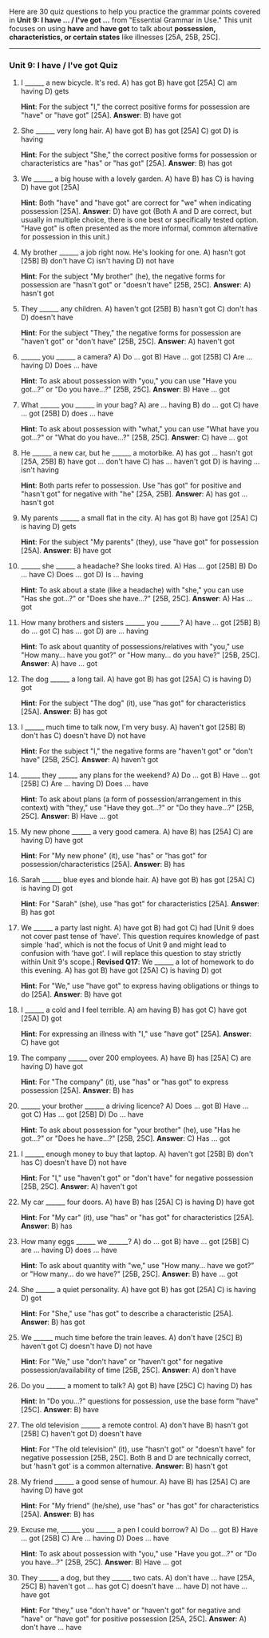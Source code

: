 Here are 30 quiz questions to help you practice the grammar points covered in **Unit 9: I have ... / I've got ...** from "Essential Grammar in Use." This unit focuses on using **have** and **have got** to talk about **possession, characteristics, or certain states** like illnesses [25A, 25B, 25C].

***

### Unit 9: I have / I've got Quiz

1.  I ______ a new bicycle. It's red.
    A) has got
    B) have got [25A]
    C) am having
    D) gets

    **Hint**: For the subject "I," the correct positive forms for possession are "have" or "have got" [25A].
    **Answer**: B) have got

2.  She ______ very long hair.
    A) have got
    B) has got [25A]
    C) got
    D) is having

    **Hint**: For the subject "She," the correct positive forms for possession or characteristics are "has" or "has got" [25A].
    **Answer**: B) has got

3.  We ______ a big house with a lovely garden.
    A) have
    B) has
    C) is having
    D) have got [25A]

    **Hint**: Both "have" and "have got" are correct for "we" when indicating possession [25A].
    **Answer**: D) have got (Both A and D are correct, but usually in multiple choice, there is one best or specifically tested option. "Have got" is often presented as the more informal, common alternative for possession in this unit.)

4.  My brother ______ a job right now. He's looking for one.
    A) hasn't got [25B]
    B) don't have
    C) isn't having
    D) not have

    **Hint**: For the subject "My brother" (he), the negative forms for possession are "hasn't got" or "doesn't have" [25B, 25C].
    **Answer**: A) hasn't got

5.  They ______ any children.
    A) haven't got [25B]
    B) hasn't got
    C) don't has
    D) doesn't have

    **Hint**: For the subject "They," the negative forms for possession are "haven't got" or "don't have" [25B, 25C].
    **Answer**: A) haven't got

6.  ______ you ______ a camera?
    A) Do ... got
    B) Have ... got [25B]
    C) Are ... having
    D) Does ... have

    **Hint**: To ask about possession with "you," you can use "Have you got...?" or "Do you have...?" [25B, 25C].
    **Answer**: B) Have ... got

7.  What ______ you ______ in your bag?
    A) are ... having
    B) do ... got
    C) have ... got [25B]
    D) does ... have

    **Hint**: To ask about possession with "what," you can use "What have you got...?" or "What do you have...?" [25B, 25C].
    **Answer**: C) have ... got

8.  He ______ a new car, but he ______ a motorbike.
    A) has got ... hasn't got [25A, 25B]
    B) have got ... don't have
    C) has ... haven't got
    D) is having ... isn't having

    **Hint**: Both parts refer to possession. Use "has got" for positive and "hasn't got" for negative with "he" [25A, 25B].
    **Answer**: A) has got ... hasn't got

9.  My parents ______ a small flat in the city.
    A) has got
    B) have got [25A]
    C) is having
    D) gets

    **Hint**: For the subject "My parents" (they), use "have got" for possession [25A].
    **Answer**: B) have got

10. ______ she ______ a headache? She looks tired.
    A) Has ... got [25B]
    B) Do ... have
    C) Does ... got
    D) Is ... having

    **Hint**: To ask about a state (like a headache) with "she," you can use "Has she got...?" or "Does she have...?" [25B, 25C].
    **Answer**: A) Has ... got

11. How many brothers and sisters ______ you ______?
    A) have ... got [25B]
    B) do ... got
    C) has ... got
    D) are ... having

    **Hint**: To ask about quantity of possessions/relatives with "you," use "How many... have you got?" or "How many... do you have?" [25B, 25C].
    **Answer**: A) have ... got

12. The dog ______ a long tail.
    A) have got
    B) has got [25A]
    C) is having
    D) got

    **Hint**: For the subject "The dog" (it), use "has got" for characteristics [25A].
    **Answer**: B) has got

13. I ______ much time to talk now, I'm very busy.
    A) haven't got [25B]
    B) don't has
    C) doesn't have
    D) not have

    **Hint**: For the subject "I," the negative forms are "haven't got" or "don't have" [25B, 25C].
    **Answer**: A) haven't got

14. ______ they ______ any plans for the weekend?
    A) Do ... got
    B) Have ... got [25B]
    C) Are ... having
    D) Does ... have

    **Hint**: To ask about plans (a form of possession/arrangement in this context) with "they," use "Have they got...?" or "Do they have...?" [25B, 25C].
    **Answer**: B) Have ... got

15. My new phone ______ a very good camera.
    A) have
    B) has [25A]
    C) are having
    D) have got

    **Hint**: For "My new phone" (it), use "has" or "has got" for possession/characteristics [25A].
    **Answer**: B) has

16. Sarah ______ blue eyes and blonde hair.
    A) have got
    B) has got [25A]
    C) is having
    D) got

    **Hint**: For "Sarah" (she), use "has got" for characteristics [25A].
    **Answer**: B) has got

17. We ______ a party last night.
    A) have got
    B) had got
    C) had [Unit 9 does not cover past tense of 'have'. This question requires knowledge of past simple 'had', which is not the focus of Unit 9 and might lead to confusion with 'have got'. I will replace this question to stay strictly within Unit 9's scope.]
    **Revised Q17**: We ______ a lot of homework to do this evening.
    A) has got
    B) have got [25A]
    C) is having
    D) got

    **Hint**: For "We," use "have got" to express having obligations or things to do [25A].
    **Answer**: B) have got

18. I ______ a cold and I feel terrible.
    A) am having
    B) has got
    C) have got [25A]
    D) got

    **Hint**: For expressing an illness with "I," use "have got" [25A].
    **Answer**: C) have got

19. The company ______ over 200 employees.
    A) have
    B) has [25A]
    C) are having
    D) have got

    **Hint**: For "The company" (it), use "has" or "has got" to express possession [25A].
    **Answer**: B) has

20. ______ your brother ______ a driving licence?
    A) Does ... got
    B) Have ... got
    C) Has ... got [25B]
    D) Do ... have

    **Hint**: To ask about possession for "your brother" (he), use "Has he got...?" or "Does he have...?" [25B, 25C].
    **Answer**: C) Has ... got

21. I ______ enough money to buy that laptop.
    A) haven't got [25B]
    B) don't has
    C) doesn't have
    D) not have

    **Hint**: For "I," use "haven't got" or "don't have" for negative possession [25B, 25C].
    **Answer**: A) haven't got

22. My car ______ four doors.
    A) have
    B) has [25A]
    C) is having
    D) have got

    **Hint**: For "My car" (it), use "has" or "has got" for characteristics [25A].
    **Answer**: B) has

23. How many eggs ______ we ______?
    A) do ... got
    B) have ... got [25B]
    C) are ... having
    D) does ... have

    **Hint**: To ask about quantity with "we," use "How many... have we got?" or "How many... do we have?" [25B, 25C].
    **Answer**: B) have ... got

24. She ______ a quiet personality.
    A) have got
    B) has got [25A]
    C) is having
    D) got

    **Hint**: For "She," use "has got" to describe a characteristic [25A].
    **Answer**: B) has got

25. We ______ much time before the train leaves.
    A) don't have [25C]
    B) haven't got
    C) doesn't have
    D) not have

    **Hint**: For "We," use "don't have" or "haven't got" for negative possession/availability of time [25B, 25C].
    **Answer**: A) don't have

26. Do you ______ a moment to talk?
    A) got
    B) have [25C]
    C) having
    D) has

    **Hint**: In "Do you...?" questions for possession, use the base form "have" [25C].
    **Answer**: B) have

27. The old television ______ a remote control.
    A) don't have
    B) hasn't got [25B]
    C) haven't got
    D) doesn't have

    **Hint**: For "The old television" (it), use "hasn't got" or "doesn't have" for negative possession [25B, 25C]. Both B and D are technically correct, but 'hasn't got' is a common alternative.
    **Answer**: B) hasn't got

28. My friend ______ a good sense of humour.
    A) have
    B) has [25A]
    C) are having
    D) have got

    **Hint**: For "My friend" (he/she), use "has" or "has got" for characteristics [25A].
    **Answer**: B) has

29. Excuse me, ______ you ______ a pen I could borrow?
    A) Do ... got
    B) Have ... got [25B]
    C) Are ... having
    D) Does ... have

    **Hint**: To ask about possession with "you," use "Have you got...?" or "Do you have...?" [25B, 25C].
    **Answer**: B) Have ... got

30. They ______ a dog, but they ______ two cats.
    A) don't have ... have [25A, 25C]
    B) haven't got ... has got
    C) doesn't have ... have
    D) not have ... have got

    **Hint**: For "they," use "don't have" or "haven't got" for negative and "have" or "have got" for positive possession [25A, 25C].
    **Answer**: A) don't have ... have